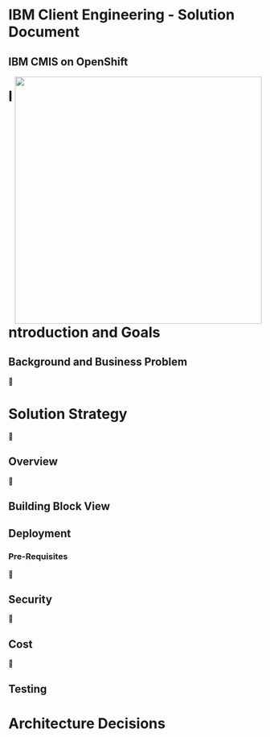 <h1>IBM Client Engineering - Solution Document</h1>

<h2>IBM CMIS on OpenShift</h2>
<img align="right" src="https://user-images.githubusercontent.com/95059/166857681-99c92cdc-fa62-4141-b903-969bd6ec1a41.png" width="491" >


# Introduction and Goals

## Background and Business Problem
🚧️

# Solution Strategy
🚧️
## Overview
🚧️
## Building Block View

## Deployment
### Pre-Requisites
🚧️
## Security
🚧️
## Cost
🚧️
## Testing

# Architecture Decisions
